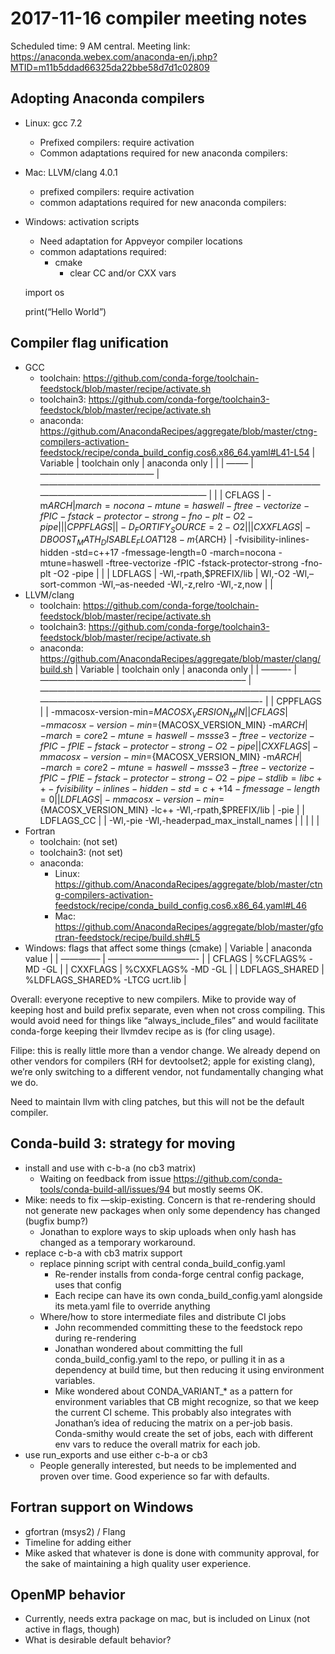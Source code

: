 # 2017-11-16 compiler meeting notes

Scheduled time: 9 AM central.  Meeting link: https://anaconda.webex.com/anaconda-en/j.php?MTID=m11b5ddad66325da22bbe58d7d1c02809

## Adopting Anaconda compilers

- Linux: gcc 7.2
  - Prefixed compilers: require activation
  - Common adaptations required for new anaconda compilers:
- Mac: LLVM/clang 4.0.1
  - prefixed compilers: require activation
  - common adaptations required for new anaconda compilers:
- Windows: activation scripts
  - Need adaptation for Appveyor compiler locations
  - common adaptations required:
    - cmake
      - clear CC and/or CXX vars

  import os

  print(“Hello World”)

## Compiler flag unification

- GCC
  - toolchain: https://github.com/conda-forge/toolchain-feedstock/blob/master/recipe/activate.sh
  - toolchain3: https://github.com/conda-forge/toolchain3-feedstock/blob/master/recipe/activate.sh
  - anaconda: https://github.com/AnacondaRecipes/aggregate/blob/master/ctng-compilers-activation-feedstock/recipe/conda_build_config.cos6.x86_64.yaml#L41-L54
    | Variable | toolchain only                          | anaconda only                                                                                                                                             |  |
    | ——– | ————————————— | ——————————————————————————————————————————————————— |  |
    | CFLAGS   | -m${ARCH}                               | march=nocona -mtune=haswell -ftree-vectorize -fPIC -fstack-protector-strong -fno-plt -O2 -pipe                                                            |  |
    | CPPFLAGS |                                         | -D_FORTIFY_SOURCE=2 -O2                                                                                                                                   |  |
    | CXXFLAGS | -DBOOST_MATH_DISABLE_FLOAT128 -m${ARCH} | -fvisibility-inlines-hidden -std=c++17 -fmessage-length=0 -march=nocona -mtune=haswell -ftree-vectorize -fPIC -fstack-protector-strong -fno-plt -O2 -pipe |  |
    | LDFLAGS  | -Wl,-rpath,$PREFIX/lib                  | Wl,-O2 -Wl,–sort-common -Wl,–as-needed -Wl,-z,relro -Wl,-z,now                                                                                          |  |
- LLVM/clang
  - toolchain: https://github.com/conda-forge/toolchain-feedstock/blob/master/recipe/activate.sh
  - toolchain3: https://github.com/conda-forge/toolchain3-feedstock/blob/master/recipe/activate.sh
  - anaconda: https://github.com/AnacondaRecipes/aggregate/blob/master/clang/build.sh
    | Variable   | toolchain only                                                          | anaconda only                                                                                                                                                                |
    | ———- | ———————————————————————– | —————————————————————————————————————————————————————————- |
    | CPPFLAGS   |                                                                         | -mmacosx-version-min=${MACOSX_VERSION_MIN}                                                                                                                                   |
    | CFLAGS     | -mmacosx-version-min=${MACOSX_VERSION_MIN} -m${ARCH}                    | -march=core2 -mtune=haswell -mssse3 -ftree-vectorize -fPIC -fPIE -fstack-protector-strong -O2 -pipe                                                                          |
    | CXXFLAGS   | -mmacosx-version-min=${MACOSX_VERSION_MIN} -m${ARCH}                    | -march=core2 -mtune=haswell -mssse3 -ftree-vectorize -fPIC -fPIE -fstack-protector-strong -O2 -pipe -stdlib=libc++ -fvisibility-inlines-hidden -std=c++14 -fmessage-length=0 |
    | LDFLAGS    | -mmacosx-version-min=${MACOSX_VERSION_MIN} -lc++ -Wl,-rpath,$PREFIX/lib | -pie                                                                                                                                                                         |
    | LDFLAGS_CC |                                                                         | -Wl,-pie -Wl,-headerpad_max_install_names                                                                                                                                    |
    |            |                                                                         |                                                                                                                                                                              |
- Fortran
  - toolchain: (not set)
  - toolchain3: (not set)
  - anaconda:
    - Linux: https://github.com/AnacondaRecipes/aggregate/blob/master/ctng-compilers-activation-feedstock/recipe/conda_build_config.cos6.x86_64.yaml#L46
    - Mac: https://github.com/AnacondaRecipes/aggregate/blob/master/gfortran-feedstock/recipe/build.sh#L5
- Windows: flags that affect some things (cmake)
  | Variable       | anaconda value                  |
  | ————– | ——————————- |
  | CFLAGS         | %CFLAGS% -MD -GL                |
  | CXXFLAGS       | %CXXFLAGS% -MD -GL              |
  | LDFLAGS_SHARED | %LDFLAGS_SHARED% -LTCG ucrt.lib |

Overall: everyone receptive to new compilers.  Mike to provide way of keeping host and build prefix separate, even when not cross compiling.  This would avoid need for things like “always_include_files” and would facilitate conda-forge keeping their llvmdev recipe as is (for cling usage).

Filipe: this is really little more than a vendor change.  We already depend on other vendors for compilers (RH for devtoolset2; apple for existing clang), we’re only switching to a different vendor, not fundamentally changing what we do.

Need to maintain llvm with cling patches, but this will not be the default compiler.

## Conda-build 3: strategy for moving

- install and use with c-b-a (no cb3 matrix)
  - Waiting on feedback from issue https://github.com/conda-tools/conda-build-all/issues/94 but mostly seems OK.
- Mike: needs to fix —skip-existing.  Concern is that re-rendering should not generate new packages when only some dependency has changed (bugfix bump?)
  - Jonathan to explore ways to skip uploads when only hash has changed as a temporary workaround.
- replace c-b-a with cb3 matrix support
  - replace pinning script with central conda_build_config.yaml
    - Re-render installs from conda-forge central config package, uses that config
    - Each recipe can have its own conda_build_config.yaml alongside its meta.yaml file to override anything
  - Where/how to store intermediate files and distribute CI jobs
    - John recommended committing these to the feedstock repo during re-rendering
    - Jonathan wondered about committing the full conda_build_config.yaml to the repo, or pulling it in as a dependency at build time, but then reducing it using environment variables.
    - Mike wondered about CONDA_VARIANT_\* as a pattern for environment variables that CB might recognize, so that we keep the current CI scheme.  This probably also integrates with Jonathan’s idea of reducing the matrix on a per-job basis.  Conda-smithy would create the set of jobs, each with different env vars to reduce the overall matrix for each job.
- use run_exports and use either c-b-a or cb3
  - People generally interested, but needs to be implemented and proven over time.  Good experience so far with defaults.

## Fortran support on Windows

- gfortran (msys2) / Flang
- Timeline for adding either
- Mike asked that whatever is done is done with community approval, for the sake of maintaining a high quality user experience.

## OpenMP behavior

- Currently, needs extra package on mac, but is included on Linux (not active in flags, though)
- What is desirable default behavior?
